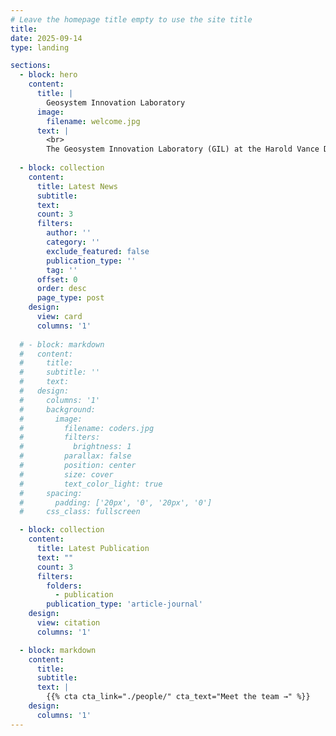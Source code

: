 ```yaml
---
# Leave the homepage title empty to use the site title
title:
date: 2025-09-14
type: landing

sections:
  - block: hero
    content:
      title: |
        Geosystem Innovation Laboratory
      image:
        filename: welcome.jpg
      text: |
        <br>
        The Geosystem Innovation Laboratory (GIL) at the Harold Vance Department of Petroleum Engineering, Texas A&M University focus on 1) developing innovative stimulation technologies in subsurface for resource extraction, 2) physics-based and data-driven simulation of multiphysics process in fractured porous media, and 3) granular material characterization and modeling. 
  
  - block: collection
    content:
      title: Latest News
      subtitle:
      text:
      count: 3
      filters:
        author: ''
        category: ''
        exclude_featured: false
        publication_type: ''
        tag: ''
      offset: 0
      order: desc
      page_type: post
    design:
      view: card
      columns: '1'
  
  # - block: markdown
  #   content:
  #     title:
  #     subtitle: ''
  #     text:
  #   design:
  #     columns: '1'
  #     background:
  #       image: 
  #         filename: coders.jpg
  #         filters:
  #           brightness: 1
  #         parallax: false
  #         position: center
  #         size: cover
  #         text_color_light: true
  #     spacing:
  #       padding: ['20px', '0', '20px', '0']
  #     css_class: fullscreen

  - block: collection
    content:
      title: Latest Publication
      text: ""
      count: 3
      filters:
        folders:
          - publication
        publication_type: 'article-journal'
    design:
      view: citation
      columns: '1'

  - block: markdown
    content:
      title:
      subtitle:
      text: |
        {{% cta cta_link="./people/" cta_text="Meet the team →" %}}
    design:
      columns: '1'
---
```

